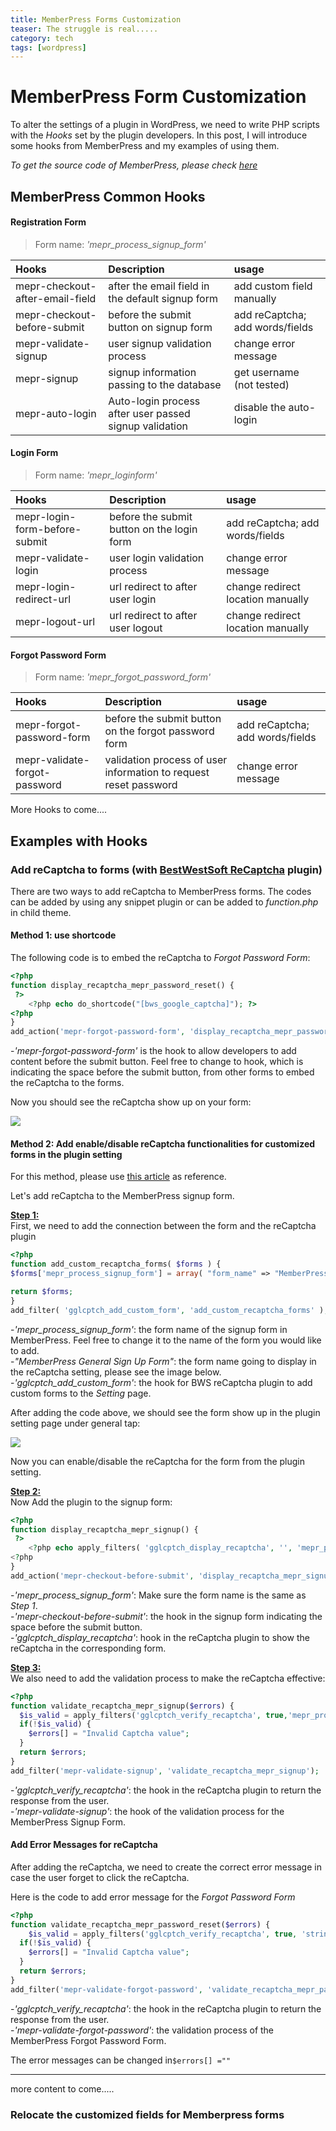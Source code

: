 ```yaml
---
title: MemberPress Forms Customization
teaser: The struggle is real.....
category: tech
tags: [wordpress]
---
```

# MemberPress Form Customization

To alter the settings of a plugin in WordPress, we need to write PHP scripts with the *Hooks* set by the plugin developers. In this post, I will introduce some hooks from MemberPress and my examples of using them.

*To get the source code of MemberPress, please check [here](https://github.com/wp-premium/memberpress-basic)*

## MemberPress Common Hooks

#### Registration Form
>Form name: *'mepr_process_signup_form'*

| Hooks      | Description | usage |
| :----    |    :----   | :---- |
| mepr-checkout-after-email-field | after the email field in the default signup form | add custom field manually |
| mepr-checkout-before-submit | before the submit button on signup form | add reCaptcha; add words/fields|
| mepr-validate-signup     | user signup validation process| change error message |
| mepr-signup| signup information passing to the database | get username (not tested) |
| mepr-auto-login | Auto-login process after user passed signup validation | disable the auto-login |

#### Login Form
>Form name: *'mepr_loginform'*

| **Hooks**      | **Description** | **usage** |
| :----     |    :----   | :---- |
| mepr-login-form-before-submit | before the submit button on the login form | add reCaptcha; add words/fields|
| mepr-validate-login | user login validation process | change error message |
| mepr-login-redirect-url | url redirect to after user login | change redirect location manually |
| mepr-logout-url | url redirect to after user logout | change redirect location manually |

#### Forgot Password Form
>Form name: *'mepr_forgot_password_form'*

| **Hooks**      | **Description** | **usage** |
| :----    |    :----  | :---- |
| mepr-forgot-password-form|before the submit button on the forgot password form | add reCaptcha; add words/fields|
| mepr-validate-forgot-password | validation process of user information to request reset password | change error message |


More Hooks to come....

## Examples with Hooks

### Add reCaptcha to forms (with [BestWestSoft ReCaptcha](https://nl.wordpress.org/plugins/google-captcha/) plugin)

There are two ways to add reCaptcha to MemberPress forms. The codes can be added by using any snippet plugin or can be added to *function.php* in child theme. 

#### Method 1: use shortcode

The following code is to embed the reCaptcha to *Forgot Password Form*:
```php
<?php
function display_recaptcha_mepr_password_reset() {
 ?>
	<?php echo do_shortcode("[bws_google_captcha]"); ?>
<?php
}
add_action('mepr-forgot-password-form', 'display_recaptcha_mepr_password_reset');
```

-*'mepr-forgot-password-form'* is the hook to allow developers to add content before the submit button. Feel free to change to hook, which is indicating the space before the submit button, from other forms to embed the reCaptcha to the forms.

Now you should see the reCaptcha show up on your form:

<img src="https://user-images.githubusercontent.com/41762593/84104965-eb16d080-a9e4-11ea-889a-a59bb7521e97.png">

#### Method 2: Add enable/disable reCaptcha functionalities for customized forms in the plugin setting

For this method, please use [this article](https://support.bestwebsoft.com/hc/en-us/articles/202352499-How-to-add-reCaptcha-plugin-to-a-custom-form-on-my-WordPress-website-) as reference. 

Let's add reCaptcha to the MemberPress signup form.

<ins>**Step 1:** </ins><br>
First, we need to add the connection between the form and the reCaptcha plugin

```php
<?php
function add_custom_recaptcha_forms( $forms ) {
$forms['mepr_process_signup_form'] = array( "form_name" => "MemberPress General Sign Up Form" );

return $forms;
}
add_filter( 'gglcptch_add_custom_form', 'add_custom_recaptcha_forms' );
```

-*'mepr_process_signup_form'*: the form name of the signup form in MemberPress. Feel free to change it to the name of the form you would like to add.<br>
-*"MemberPress General Sign Up Form"*: the form name going to display in the reCaptcha setting, please see the image below.<br>
-*'gglcptch_add_custom_form'*: the hook for BWS reCaptcha plugin to add custom forms to the *Setting* page.<br>

After adding the code above, we should see the form show up in the plugin setting page under general tap:

<img src="https://user-images.githubusercontent.com/41762593/84105012-0d105300-a9e5-11ea-85f0-22669d9e416f.png">

Now you can enable/disable the reCaptcha for the form from the plugin setting.

<ins>**Step 2:** </ins><br>
Now Add the plugin to the signup form:

```php
<?php
function display_recaptcha_mepr_signup() {
 ?>
	<?php echo apply_filters( 'gglcptch_display_recaptcha', '', 'mepr_process_signup_form' ); ?>	
<?php
}
add_action('mepr-checkout-before-submit', 'display_recaptcha_mepr_signup');
```

-*'mepr_process_signup_form'*: Make sure the form name is the same as *Step 1*.<br>
-*'mepr-checkout-before-submit'*: the hook in the signup form indicating the space before the submit button.<br>
-*'gglcptch_display_recaptcha'*: hook in the reCaptcha plugin to show the reCaptcha in the corresponding form.<br>

<ins>**Step 3:** </ins><br>
We also need to add the validation process to make the reCaptcha effective:

```php
<?php
function validate_recaptcha_mepr_signup($errors) {
  $is_valid = apply_filters('gglcptch_verify_recaptcha', true,'mepr_process_signup_form');
  if(!$is_valid) {
    $errors[] = "Invalid Captcha value";
  }
  return $errors;
}
add_filter('mepr-validate-signup', 'validate_recaptcha_mepr_signup');
```

-*'gglcptch_verify_recaptcha'*: the hook in the reCaptcha plugin to return the response from the user.<br>
-*'mepr-validate-signup'*: the hook of the validation process for the MemberPress Signup Form.<br>

#### Add Error Messages for reCaptcha

After adding the reCaptcha, we need to create the correct error message in case the user forget to click the reCaptcha.

Here is the code to add error message for the *Forgot Password Form*
```php
<?php
function validate_recaptcha_mepr_password_reset($errors) {
	$is_valid = apply_filters('gglcptch_verify_recaptcha', true, 'string', 'mepr-forgot-password-form');
  if(!$is_valid) {
    $errors[] = "Invalid Captcha value";
  }
  return $errors;
}
add_filter('mepr-validate-forgot-password', 'validate_recaptcha_mepr_password_reset');

```
-*'gglcptch_verify_recaptcha'*: the hook in the reCaptcha plugin to return the response from the user.<br>
-*'mepr-validate-forgot-password'*: the validation process of the MemberPress Forgot Password Form.<br>

The error messages can be changed in<code>$errors[] =""</code>


-------------------------------------------------------------

more content to come.....

### Relocate the customized fields for Memberpress forms
